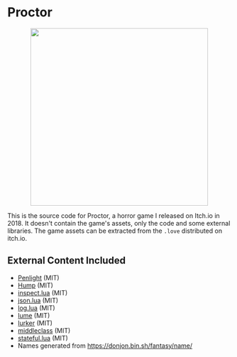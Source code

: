 # Proctor

<p align="center">
  <img width="400px" src="proctor.gif" />
</p>

This is the source code for Proctor, a horror game I released on Itch.io in 2018. It doesn't contain the game's assets, only the code and some external libraries. The game assets can be extracted from the `.love` distributed on itch.io.

## External Content Included
- [Penlight](https://github.com/lunarmodules/Penlight) (MIT)
- [Hump](https://github.com/vrld/hump) (MIT)
- [inspect.lua](https://github.com/kikito/inspect.lua) (MIT)
- [json.lua](https://github.com/rxi/json.lua) (MIT)
- [log.lua](https://github.com/rxi/log.lua) (MIT)
- [lume](https://github.com/rxi/lume) (MIT)
- [lurker](https://github.com/rxi/lurker) (MIT)
- [middleclass](https://github.com/kikito/middleclass) (MIT)
- [stateful.lua](https://github.com/kikito/stateful.lua) (MIT)
- Names generated from https://donjon.bin.sh/fantasy/name/
